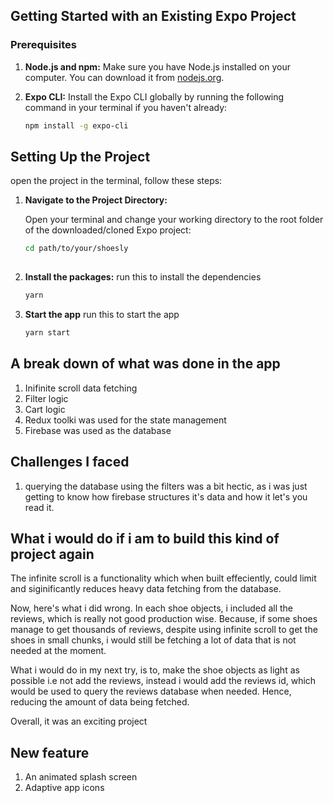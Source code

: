 ## Getting Started with an Existing Expo Project

### Prerequisites

1. **Node.js and npm:** Make sure you have Node.js installed on your computer. You can download it from [nodejs.org](https://nodejs.org/).

2. **Expo CLI:** Install the Expo CLI globally by running the following command in your terminal if you haven't already:

   ```bash
   npm install -g expo-cli


## Setting Up the Project

open the project in the terminal, follow these steps:

1. **Navigate to the Project Directory:**

   Open your terminal and change your working directory to the root folder of the downloaded/cloned Expo project:

   ```bash
   cd path/to/your/shoesly
  
2. **Install the packages:**
    run this to install the dependencies

    ```bash
   yarn

3. **Start the app**
    run this to start the app

    ```bash
   yarn start


## A break down of what was done in the app
1. Inifinite scroll data fetching
2. Filter logic
3. Cart logic
4. Redux toolki was used for the state management
5. Firebase was used as the database

## Challenges I faced
1. querying the database using the filters was a bit hectic, as i was just getting to know how firebase structures it's data and how it let's you read it.

## What i would do if i am to build this kind of project again
The infinite scroll is a functionality which when built effeciently, could limit and siginificantly reduces heavy data fetching from the database.

Now, here's what i did wrong. In each shoe objects, i included all the reviews, which is really not good production wise. Because, if some shoes manage to get thousands of reviews, despite using infinite scroll to get the shoes in small chunks, i would still be fetching a lot of data that is not needed at the moment.

What i would do in my next try, is to, make the shoe objects as light as possible i.e not add the reviews, instead i would add the reviews id, which would be used to query the reviews database when needed. Hence, reducing the amount of data being fetched.

Overall, it was an exciting project

## New feature
1. An animated splash screen
2. Adaptive app icons
   

